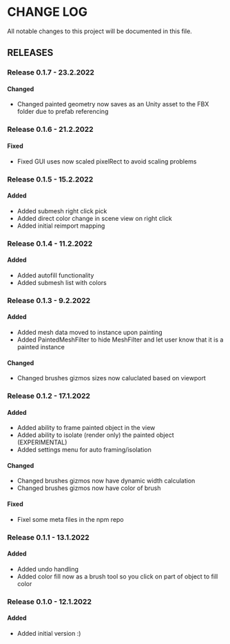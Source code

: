# CHANGE LOG

All notable changes to this project will be documented in this file.

## RELEASES

### Release 0.1.7 - 23.2.2022

#### Changed

- Changed painted geometry now saves as an Unity asset to the FBX folder due to prefab referencing

### Release 0.1.6 - 21.2.2022

#### Fixed

- Fixed GUI uses now scaled pixelRect to avoid scaling problems

### Release 0.1.5 - 15.2.2022

#### Added

- Added submesh right click pick
- Added direct color change in scene view on right click
- Added initial reimport mapping

### Release 0.1.4 - 11.2.2022

#### Added

- Added autofill functionality
- Added submesh list with colors

### Release 0.1.3 - 9.2.2022

#### Added

- Added mesh data moved to instance upon painting
- Added PaintedMeshFilter to hide MeshFilter and let user know that it is a painted instance

#### Changed

- Changed brushes gizmos sizes now caluclated based on viewport

### Release 0.1.2 - 17.1.2022

#### Added

- Added ability to frame painted object in the view
- Added ability to isolate (render only) the painted object (EXPERIMENTAL)
- Added settings menu for auto framing/isolation

#### Changed

- Changed brushes gizmos now have dynamic width calculation
- Changed brushes gizmos now have color of brush

#### Fixed

- Fixel some meta files in the npm repo

### Release 0.1.1 - 13.1.2022

#### Added
- Added undo handling
- Added color fill now as a brush tool so you click on part of object to fill color

### Release 0.1.0 - 12.1.2022

#### Added
- Added initial version :)